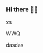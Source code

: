 ### Hi there 👋👋
xs

<!--qu;qwedas
**cqqcww/cqqcww** is a ✨ _special_ ✨ repository becausddaasdJKdsa
Here are some ideas to get you started:D

- 🔭 I’m currently working on ...
- 🌱 I’m currently learning ...das
- 👯 I’m looking to collaborate on ...wada
- 💬 Ask me about ...dwa
- 📫 How to reach me: ...
- 😄 Pronouns: ...
- ⚡ Fun fact: ...
-->WWQ
dasdas
